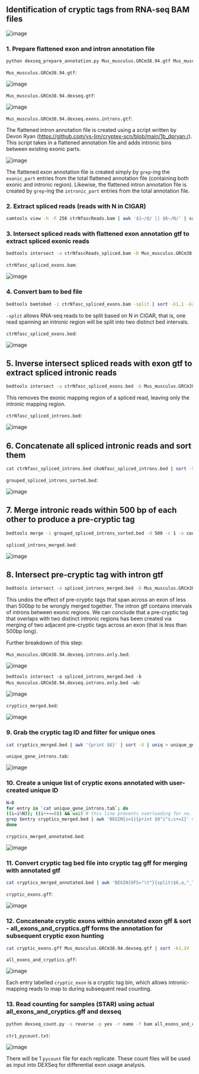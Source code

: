 ## Identification of cryptic tags from RNA-seq BAM files

![image](https://user-images.githubusercontent.com/68455070/124527969-9b9a1280-de39-11eb-9795-d1e5d8477586.png)

### 1. Prepare flattened exon and intron annotation file
```bash
python dexseq_prepare_annotation.py Mus_musculus.GRCm38.94.gtf Mus_musculus.GRCm38.94.dexseq.gtf
```
`Mus_musculus.GRCm38.94.gtf`:

![image](https://user-images.githubusercontent.com/68455070/123911249-20a2a900-d9ae-11eb-920f-62bea91b9be8.png)


`Mus_musculus.GRCm38.94.dexseq.gtf`:

![image](https://user-images.githubusercontent.com/68455070/123911122-f3ee9180-d9ad-11eb-9bf4-a5635b0e532f.png)

`Mus_musculus.GRCm38.94.dexseq.exons.introns.gtf`:

The flattened intron annotation file is created using a script written by Devon Ryan (https://github.com/ys-lim/cryptex-scn/blob/main/1b_dpryan.r). This script takes in a flattened annotation file and adds intronic bins between existing exonic parts. 

![image](https://user-images.githubusercontent.com/68455070/124526503-a18df480-de35-11eb-8625-b22aa6027249.png)

The flattened exon annotation file is created simply by `grep`-ing the `exonic_part` entries from the total flattened annotation file (containing both exonic and intronic region). Likewise, the flattened intron annotation file is created by `grep`-ing the `intronic_part` entries from the total annotation file. 

### 2. Extract spliced reads (reads with N in CIGAR)
```bash
samtools view -h -F 256 ctrNfascReads.bam | awk '$1~/@/ || $6~/N/' | samtools view -bh > ctrNfascReads_spliced.bam
```
### 3. Intersect spliced reads with flattened exon annotation gtf to extract spliced exonic reads
```bash
bedtools intersect -a ctrNfascReads_spliced.bam -b Mus_musculus.GRCm38.94.dexseq.exons.only.gtf > ctrNfasc_spliced_exons.bam
```

`ctrNfasc_spliced_exons.bam`:

![image](https://user-images.githubusercontent.com/68455070/123912024-1c2ac000-d9af-11eb-8f0f-863f3e1ce091.png)

### 4. Convert bam to bed file
```bash
bedtools bamtobed -i ctrNfasc_spliced_exons.bam -split | sort -k1,1 -k2,2n > ctrNfasc_spliced_exons.bed
```
`-split` allows RNA-seq reads to be split based on N in CIGAR, that is, one read spanning an intronic region will be split into two distinct bed intervals.

`ctrNfasc_spliced_exons.bed`:

![image](https://user-images.githubusercontent.com/68455070/123912145-3f556f80-d9af-11eb-89a2-ab3e9ce69dfd.png)

## 5. Inverse intersect spliced reads with exon gtf to extract spliced intronic reads
```bash
bedtools intersect -a ctrNfasc_spliced_exons.bed -b Mus_musculus.GRCm38.94.dexseq.exons.only.gtf -v > ctrNfasc_spliced_introns.bed
```
This removes the exonic mapping region of a spliced read, leaving only the intronic mapping region. 

`ctrNfasc_spliced_introns.bed`:

![image](https://user-images.githubusercontent.com/68455070/123913513-e25ab900-d9b0-11eb-94e4-abb608a704ca.png)

## 6. Concatenate all spliced intronic reads and sort them
```bash
cat ctrNfasc_spliced_introns.bed ckoNfasc_spliced_introns.bed | sort -S 50% -k1,1 -k2,2n > grouped_spliced_introns_sorted.bed
```

`grouped_spliced_introns_sorted.bed`:


![image](https://user-images.githubusercontent.com/68455070/123913700-19c96580-d9b1-11eb-8158-b5bbc7d04c3b.png)

## 7. Merge intronic reads within 500 bp of each other to produce a pre-cryptic tag
```bash
bedtools merge -i grouped_spliced_introns_sorted.bed -d 500 -c 1 -o count > spliced_introns_merged.bed
```

`spliced_introns_merged.bed`:

![image](https://user-images.githubusercontent.com/68455070/123913868-4ed5b800-d9b1-11eb-842f-df577c0485d8.png)

## 8. Intersect pre-cryptic tag with intron gtf

```bash
bedtools intersect -a spliced_introns_merged.bed -b Mus_musculus.GRCm38.94.dexseq.introns.only.bed -wb | awk 'BEGIN{OFS="\t"}{print $1,$2,$3,$4,$8,$9}' | sort -k1,1V -k5,5n > cryptics_merged.bed
```

This undos the effect of pre-cryptic tags that span across an exon of less than 500bp to be wrongly merged together. The intron gtf contains intervals of introns between exonic regions. We can conclude that a pre-cryptic tag that overlaps with two distinct intronic regions has been created via merging of two adjacent pre-cryptic tags across an exon (that is less than 500bp long).

Further breakdown of this step:

`Mus_musculus.GRCm38.94.dexseq.introns.only.bed`:


![image](https://user-images.githubusercontent.com/68455070/123914012-7fb5ed00-d9b1-11eb-8bec-4b1259afaf3b.png)


`bedtools intersect -a spliced_introns_merged.bed -b Mus_musculus.GRCm38.94.dexseq.introns.only.bed -wb`:


![image](https://user-images.githubusercontent.com/68455070/124051609-606d9d00-da4f-11eb-8328-c33841f6f867.png)


`cryptics_merged.bed`:

![image](https://user-images.githubusercontent.com/68455070/124051495-2e5c3b00-da4f-11eb-9190-7e628ff2fd4c.png)

### 9. Grab the cryptic tag ID and filter for unique ones

```bash
cat cryptics_merged.bed | awk '{print $6}' | sort -V | uniq > unique_gene_introns.tab
```

`unique_gene_introns.tab`:

![image](https://user-images.githubusercontent.com/68455070/124051714-9874e000-da4f-11eb-9592-b5efca253f2a.png)

### 10. Create a unique list of cryptic exons annotated with user-created unique ID
```bash
N=8
for entry in `cat unique_gene_introns.tab`; do
((i=i%N)); ((i++==0)) && wait # this line prevents overloading for no. of running forks
grep $entry cryptics_merged.bed | awk 'BEGIN{s=1}{print $0"i"s;s+=1}' >> cryptics_merged_annotated.bed
done
```

`cryptics_merged_annotated.bed`:

![image](https://user-images.githubusercontent.com/68455070/124051815-c8bc7e80-da4f-11eb-977f-97e1453804e4.png)

### 11. Convert cryptic tag bed file into cryptic tag gff for merging with annotated gtf

```bash
cat cryptics_merged_annotated.bed | awk 'BEGIN{OFS="\t"}{split($6,a,"_");print $1, "Mus_musculus.GRCm38.94.gtf", "exonic_part", $2, $3, ".", $5, ".", "transcripts \"cryptic_exon\"; exonic_part_number \""a[2]"\"; gene_id \""a[1]"\"" }' | sort -k1,1 -k2,2n > cryptic_exons.gff
```

`cryptic_exons.gff`:

![image](https://user-images.githubusercontent.com/68455070/124051920-fb667700-da4f-11eb-8a86-b2a77f13d531.png)

### 12. Concatenate cryptic exons within annotated exon gff & sort - all_exons_and_cryptics.gff forms the annotation for subsequent cryptic exon hunting

```bash
cat cryptic_exons.gff Mus_musculus.GRCm38.94.dexseq.gtf | sort -k1,1V -k4,4n -k5,5n | awk '$14 ~ /ENS/' > all_exons_and_cryptics.gff
```

`all_exons_and_cryptics.gff`:

![image](https://user-images.githubusercontent.com/68455070/124052087-50a28880-da50-11eb-8d88-fd67641b4fc3.png)

Each entry labelled `cryptic_exon` is a cryptic tag bin, which allows intronic-mapping reads to map to during subsequent read counting.

### 13. Read counting for samples (STAR) using actual all_exons_and_cryptics.gff and dexseq

```bash
python dexseq_count.py -s reverse -p yes -r name -f bam all_exons_and_cryptics.gff ctr1_sorted.bam ctr1_pycount.txt &> ctr1_pycount_report.txt
```

`ctr1_pycount.txt`:

![image](https://user-images.githubusercontent.com/68455070/124052655-711f1280-da51-11eb-841b-c0f15a5cfa0a.png)

There will be 1 `pycount` file for each replicate. These count files will be used as input into DEXSeq for differential exon usage analysis.
